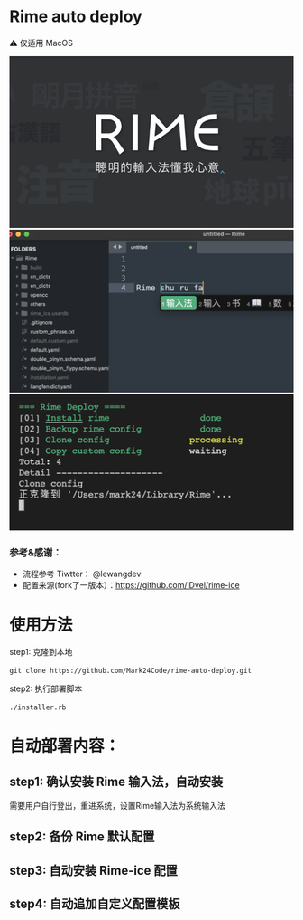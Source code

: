# Rime auto deploy

⚠️ 仅适用 MacOS

![rime](./images/rime.jpeg)
![result](./images/result.png)
![working](./images/working.png)

### 参考&感谢：

* 流程参考 Tiwtter： @lewangdev
* 配置来源(fork了一版本）：https://github.com/iDvel/rime-ice


# 使用方法

step1: 克隆到本地

`git clone https://github.com/Mark24Code/rime-auto-deploy.git`

step2: 执行部署脚本

`./installer.rb`

# 自动部署内容：

## step1: 确认安装 Rime 输入法，自动安装

需要用户自行登出，重进系统，设置Rime输入法为系统输入法

## step2: 备份 Rime 默认配置

## step3: 自动安装 Rime-ice 配置

## step4: 自动追加自定义配置模板


